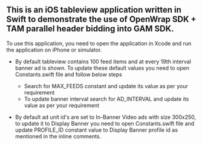 ## This is an iOS tableview application written in Swift to demonstrate the use of OpenWrap SDK + TAM parallel header bidding into GAM SDK.

To use this application, you need to open the application in Xcode and run the application on iPhone  or simulator.

-  By default tableview contains 100 feed items and at every 19th interval banner ad is shown. To update these default values you need to open Constants.swift file and follow below steps

      -  Search for MAX_FEEDS constant and update its value as per your requirement
      -  To update banner interval search for AD_INTERVAL and update its value as per your requirement
      
-  By default ad unit id's are set to In-Banner Video ads with size 300x250, to update it to Display Banner you need to open Constants.swift file and update PROFILE_ID constant value to Display Banner profile id as mentioned in the inline comments.

